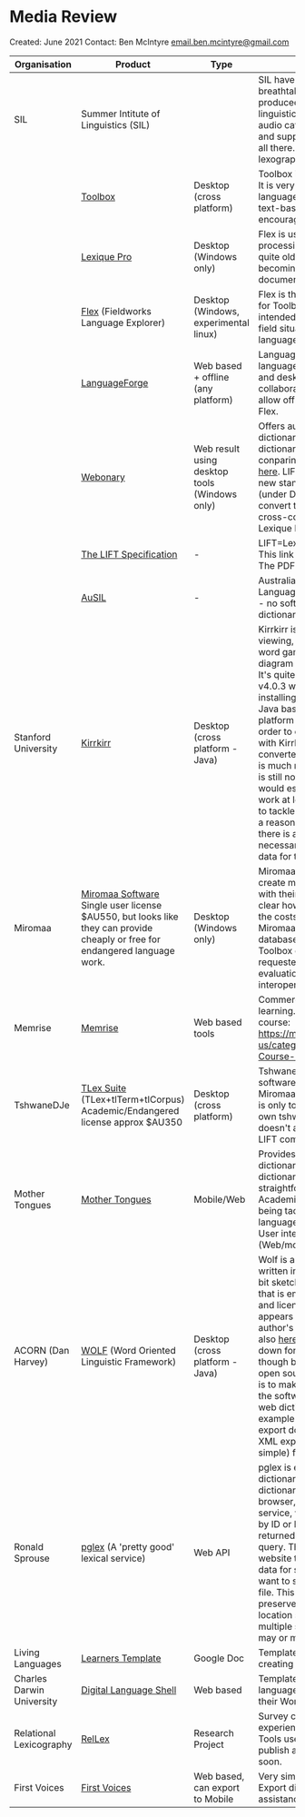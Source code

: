 # Media Review
 
Created: June 2021 
Contact: Ben McIntyre email.ben.mcintyre@gmail.com

| Organisation       | Product    | Type | Notes |
| -------------           | -------------  | ---- | --------                       |
|  SIL           |   Summer Intitute of Linguistics (SIL) |  |  SIL have  nothing less than breathtaking [range of tools](https://software.sil.org/products/), and have produced all the major standard linguistic tools. Font/script support, audio cataloguing support, advice and support for language work, it's all there. See below for specific lexographic tools. |
| |    [Toolbox](https://software.sil.org/toolbox/) | Desktop (cross platform) |  Toolbox is the classic linguists's tool.  It is very old but popular, and many languages have been capured in its text-based file format. SIL encourages use of Flex. |
| |    [Lexique Pro](http://lexiquepro.com/)    |  Desktop (Windows only) | Flex is used for formatting processing of dictionaries. It is also quite old and appears to be becoming unsupported as web and document standards move forwards. |
| | [Flex](https://software.sil.org/fieldworks/) (Fieldworks Language Explorer) |  Desktop (Windows, experimental linux) | Flex is the most recent replacement for Toolbox and Lexique Pro. It is intended to rapidly acquire words in a field situation, with the ability to store language details. |
| | [LanguageForge](https://languageforge.org/)  | Web based + offline (any platform) |  LanguageForge is a web based language editor that works on mobile and desktop devices, ideal for collaboration amongst groups. It will allow offline editing and can sync to Flex. |
| | [Webonary](https://www.webonary.org/)  | Web result using desktop tools (Windows only) | Offers automated upload of language dictionary files to a very basic web dictionary. They have a page conparing them to other projects [here](https://www.webonary.org/comparisons/). LIFT XML is considered the new standard, and it [is recommended](https://www.webonary.org/about-webonary/) (under Data Formats Supported) to convert to this format for maximum cross-compatibility using [SOLID](https://www.webonary.org/about-webonary/) and Lexique Pro or preferably Flex.|
|  | [The LIFT Specification](https://github.com/sillsdev/lift-standard) | - | LIFT=Lexicon Markup Language. This link is strictly for  XML wonks. The PDF files give good exmples. |
|  | [AuSIL](https://ausil.org.au/) | - | Australian Society for Indigenous Languages (Australian branch of SIL) - no software but a number of dictionaries and other resources. |
| Stanford University  | [Kirrkirr](https://nlp.stanford.edu/kirrkirr/)   | Desktop (cross platform - Java) | Kirrkirr is quite sophisticated in its viewing, offering media viewing, word games, and a visual network diagram showing word relationships. It's quite old, developed in 2004, but v4.0.3 works fine on Windows after installing Java 11 from [here](https://adoptopenjdk.net/). Being Java based, it should be cross platform (Windows, OSX, Linux). In order to convert dictionaries to work with Kirrkirr, they need to be converted to XML format. The format is much more flexible than LIFT, but it is still not for the faint hearted. I would estimate several weeks of work at least, by someone not afraid to tackle the world of XML, to convert a reasonable sized dictionary. Then there is a further XML creation step necessary to render the dictionary data for the web. |
| Miromaa |  [Miromaa Software](https://www.miromaa.org.au/miromaa-software) Single user license $AU550, but looks like they can provide cheaply or free for endangered language work.  | Desktop (Windows only) | Miromaa advertise that they can create mobile apps and websites with their assistance, but it is not clear how automated this is or what the costs are. It appears that Miromaa uses a custom internal database format, but there is a Toolbox export facility. I have requested a license for academic evaluation of the software and of interoperability with other software. |
| Memrise |  [Memrise](https://www.memrise.com/) | Web based tools | Commercial app for language learning. You can create your own course: https://memrise.zendesk.com/hc/en-us/categories/360003072498-Course-Creation |
| TshwaneDJe |  [TLex Suite](https://tshwanedje.com/) (TLex+tlTerm+tlCorpus) Academic/Endangered license approx $AU350 | Desktop (cross platform) |  TshwaneDJe is commercial language software. It appears to be similar to Miromaa and KirrKirr in form. Export is only to database, text/scv and its own tshwanelexicon XML format. It doesn't appear that any Toolbox or LIFT compatibility exists. |
| Mother Tongues | [Mother Tongues](https://mothertongues.org/) | Mobile/Web | Provides an online and mobile dictionary from JSON files containing dictionary contents. Looks fairly straightforward and modern. Academic article around the issues being tackled [here](https://altlab.ualberta.ca/wp-content/uploads/2017/03/CEL2_24.pdf), and open source language dictionary codebase [here](https://github.com/roedoejet/mothertongues). User interface is cross platform (Web/mobile) and built in Ionic. |
| ACORN (Dan Harvey) | [WOLF](http://acornslinguistics.com/) (Word Oriented Linguistic Framework) | Desktop (cross platform - Java) | Wolf is a desktop based software written in Java. The project looks a bit sketchy (there is a [Git repository](https://github.com/Acorns-Linguistics/Wolf) that is empty apart from the readme and license files. The program appears to be available from the author's personal pages [here](http://cs.sou.edu/~harveyd/wolf/index.php) and also [here](http://acornslinguistics.com/) under downloads, scroll down for WOLF). They say 'WOLF, though being freeware, is not yet open source. However, our intention is to make it so at some point after the software matures'. A very simple web dictionary export is available, example [here](http://acornslinguistics.com/). It appears that the PDF export does not work. There is an XML export in a custom (but very simple) format.  |
| Ronald Sprouse | [pglex](https://github.com/rsprouse/pglex) (A 'pretty good' lexical service) | Web API | pglex is essentially on online dictionary, but instead of providing dictionary web pages viewable in a browser, it provides a JSON web service, where words can be queried by ID or lists of words can be returned in response to a search query. The use case is for an external website that wants the dictionary data for some purpose, but doesn't want to store it in a local database or file. This can also be used to preserve a single-authoritative-location scenario instead of having multiple sites with data stores that may or may not be synchronised | 
| Living Languages | [Learners Template](https://www.livinglanguages.org.au/resources) | Google Doc | Template used as a guide for creating a language learning course | 
| Charles Darwin University | [Digital Language Shell](https://language-shell.cdu.edu.au/) | Web based | Template for creating an online language learning course, based on their Wordpress templates. |
| Relational Lexicography | [RelLex](dictionaries.arts.ubc.ca) | Research Project | Survey covering peoples experiences in creating dictionaries. Tools used, roles, challenges. May publish a list of Open Source Tools soon. |
| First Voices | [First Voices](https://www.firstvoices.com/) | Web based, can export to Mobile | Very simple dictionary creation. Export dictionary to mobile app with assistance. |
